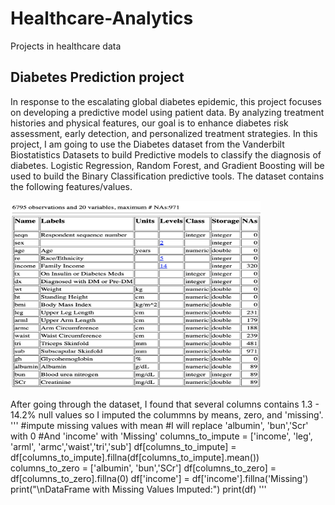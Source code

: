 # Healthcare-Analytics
Projects in healthcare data

## Diabetes Prediction project
In response to the escalating global diabetes epidemic, this project focuses on developing a predictive model using patient data. By analyzing treatment histories and physical features, our goal is to enhance diabetes risk assessment, early detection, and personalized treatment strategies. 
In this project, I am going to use the Diabetes dataset from the Vanderbilt Biostatistics Datasets to build Predictive models to classify the diagnosis of diabetes. Logistic Regression, Random Forest, and Gradient Boosting will be used to build the Binary Classification predictive tools. The dataset contains the following features/values.

<img src="nhgh_labels.png?" width="400" height="300"/>

After going through the dataset, I found that several columns contains 1.3 - 14.2% null values so I imputed the colummns by means, zero, and 'missing'.
'''
#impute missing values with mean
#I will replace 'albumin', 'bun','Scr' with 0
#And 'income' with 'Missing'
columns_to_impute = ['income', 'leg', 'arml', 'armc','waist','tri','sub']
df[columns_to_impute] = df[columns_to_impute].fillna(df[columns_to_impute].mean())
columns_to_zero = ['albumin', 'bun','SCr']
df[columns_to_zero] = df[columns_to_zero].fillna(0)
df['income'] = df['income'].fillna('Missing')
print("\nDataFrame with Missing Values Imputed:")
print(df)
'''
